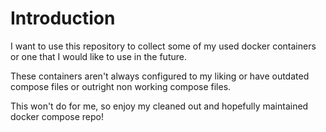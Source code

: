 # Introduction

I want to use this repository to collect some of my used docker containers or one that I would like to use in the future.

These containers aren't always configured to my liking or have outdated compose files or outright non working compose files.

This won't do for me, so enjoy my cleaned out and hopefully maintained docker compose repo!